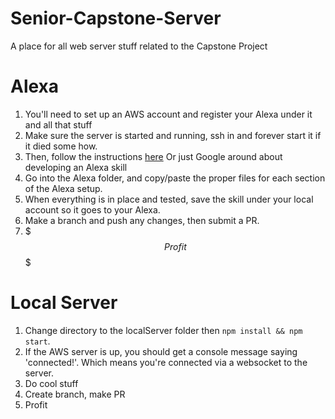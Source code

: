 # Senior-Capstone-Server
A place for all web server stuff related to the Capstone Project

# Alexa 
1. You'll need to set up an AWS account and register your Alexa under it and all that stuff
2. Make sure the server is started and running, ssh in and forever start it if it died some how.
3. Then, follow the instructions [here](https://developer.amazon.com/alexa-skills-kit/alexa-skill-quick-start-tutorial) Or just Google around about developing an Alexa skill
4. Go into the Alexa folder, and copy/paste the proper files for each section of the Alexa setup. 
5. When everything is in place and tested, save the skill under your local account so it goes to your Alexa. 
6. Make a branch and push any changes, then submit a PR. 
7. $$$ Profit $$$


# Local Server
1. Change directory to the localServer folder then `npm install && npm start`. 
2. If the AWS server is up, you should get a console message saying 'connected!'. Which means you're connected via a websocket to the server. 
3. Do cool stuff
4. Create branch, make PR
5. Profit

